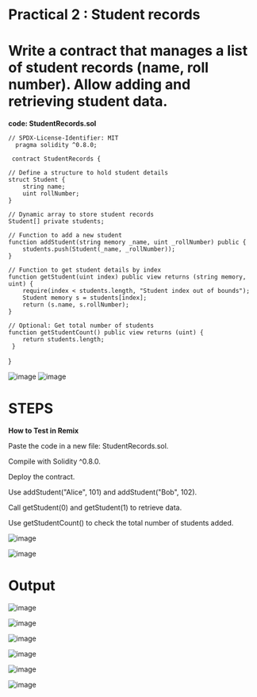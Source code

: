 # **Practical 2 : Student records** 
# **Write a contract that manages a list of student records (name, roll number). Allow adding and retrieving student data.**
**code: StudentRecords.sol**


    // SPDX-License-Identifier: MIT
      pragma solidity ^0.8.0;

     contract StudentRecords {
    
    // Define a structure to hold student details
    struct Student {
        string name;
        uint rollNumber;
    }

    // Dynamic array to store student records
    Student[] private students;

    // Function to add a new student
    function addStudent(string memory _name, uint _rollNumber) public {
        students.push(Student(_name, _rollNumber));
    }

    // Function to get student details by index
    function getStudent(uint index) public view returns (string memory, uint) {
        require(index < students.length, "Student index out of bounds");
        Student memory s = students[index];
        return (s.name, s.rollNumber);
    }

    // Optional: Get total number of students
    function getStudentCount() public view returns (uint) {
        return students.length;
     }
   }


 ![image](https://github.com/user-attachments/assets/e2ab6e37-8072-43be-a3a7-5c42d09b2d0e)
 ![image](https://github.com/user-attachments/assets/c1f73643-07ac-477f-8636-8d48937cb9e7)

# STEPS

**How to Test in Remix**

Paste the code in a new file: StudentRecords.sol.

Compile with Solidity ^0.8.0.

Deploy the contract.

Use addStudent("Alice", 101) and addStudent("Bob", 102).

Call getStudent(0) and getStudent(1) to retrieve data.

Use getStudentCount() to check the total number of students added.


![image](https://github.com/user-attachments/assets/78150f68-e6a5-4c0c-ae6a-e193f7fe12f4)

![image](https://github.com/user-attachments/assets/236b05a5-8b8f-4590-8009-948ff88cb0c7)


# Output


![image](https://github.com/user-attachments/assets/4002552e-b50d-441f-8da4-f979b3b3968f)

![image](https://github.com/user-attachments/assets/a9a7d91f-850e-44cc-a8a9-df283b96f333)

![image](https://github.com/user-attachments/assets/baf80fd0-0c86-416b-8e40-5fd8ab4bfcc7)

![image](https://github.com/user-attachments/assets/7e62ec07-6ca4-4bda-b0f1-665bbaa080fa)

![image](https://github.com/user-attachments/assets/ea794423-b477-4b86-b1ce-31758a34653b)

![image](https://github.com/user-attachments/assets/95f8b2c7-7f83-401a-a2d1-928517cb1715)
